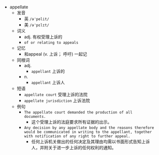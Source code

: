 - appellate
  - 发音
    - 英 `/ə'pelit/`
    - 美 `/ə'pɛlɪt/`
  - 词义
    - adj. 有权受理上诉的
    - `of or relating to appeals `
  - 记忆
    - 和appeal (v. 上诉； 呼吁) 一起记
  - 同根词
    - adj.
      - `appellant` 上诉的
    - n.
      - `appellant` 上诉人
  - 短语
    - `appellate court` 受理上诉的法院 
    - `appellate jurisdiction` 上诉法院 
  - 例句
    - `The appellate court demanded the production of all documents.`
      - 这个受理上诉的法庭要求所有证据的出示。
    - `Any decision by any appellate body and the reasons therefore would be communicated in writing to the appellant, together with notification of any right to further appeal.`
      - 任何上诉机关做出的任何决定及其理由均需以书面形式告知上诉人，并附关于进一步上诉的任何权利的通知。

